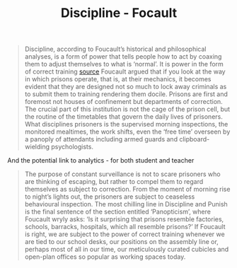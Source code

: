 ﻿---
backlinks:
- title: Loose notes
  url: /sense/loose/loose.html
title: Discipline - Focault
---
> Discipline, according to Foucault’s historical and philosophical analyses, is a form of power that tells people how to act by coaxing them to adjust themselves to what is ‘normal’. It is power in the form of correct training [source](https://aeon.co/essays/why-foucaults-work-on-power-is-more-important-than-ever)
> Foucault argued that if you look at the way in which prisons operate, that is, at their mechanics, it becomes evident that they are designed not so much to lock away criminals as to submit them to training rendering them docile. Prisons are first and foremost not houses of confinement but departments of correction. The crucial part of this institution is not the cage of the prison cell, but the routine of the timetables that govern the daily lives of prisoners. What disciplines prisoners is the supervised morning inspections, the monitored mealtimes, the work shifts, even the ‘free time’ overseen by a panoply of attendants including armed guards and clipboard-wielding psychologists.

And the potential link to analytics - for both student and teacher
> The purpose of constant surveillance is not to scare prisoners who are thinking of escaping, but rather to compel them to regard themselves as subject to correction. From the moment of morning rise to night’s lights out, the prisoners are subject to ceaseless behavioural inspection.
> The most chilling line in Discipline and Punish is the final sentence of the section entitled ‘Panopticism’, where Foucault wryly asks: ‘Is it surprising that prisons resemble factories, schools, barracks, hospitals, which all resemble prisons?’ If Foucault is right, we are subject to the power of correct training whenever we are tied to our school desks, our positions on the assembly line or, perhaps most of all in our time, our meticulously curated cubicles and open-plan offices so popular as working spaces today.